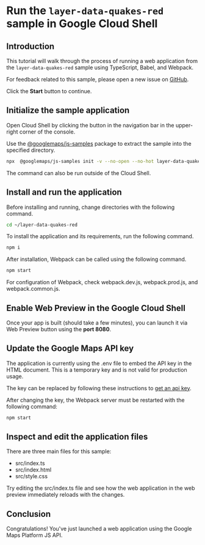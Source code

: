 # Run the `layer-data-quakes-red` sample in Google Cloud Shell

<walkthrough-tutorial-duration duration="10"/>

## Introduction

This tutorial will walk through the process of running a web application from
the `layer-data-quakes-red` sample using TypeScript, Babel, and Webpack.

For feedback related to this sample, please open a new issue on
[GitHub](https://github.com/googlemaps/js-samples/issues).

Click the **Start** button to continue.

## Initialize the sample application

Open Cloud Shell by clicking the
<walkthrough-cloud-shell-icon></walkthrough-cloud-shell-icon> button in the
navigation bar in the upper-right corner of the console.

Use the [@googlemaps/js-samples](https://www.npmjs.com/package/@googlemaps/js-samples) package to
extract the sample into the specified directory.

```bash
npx  @googlemaps/js-samples init -v --no-open --no-hot layer-data-quakes-red ~/layer-data-quakes-red
```

The command can also be run outside of the Cloud Shell.

## Install and run the application

Before installing and running, change directories with the following command.

```bash
cd ~/layer-data-quakes-red
```

To install the application and its requirements, run the following command.

```bash
npm i
```

After installation, Webpack can be called using the following command.

```bash
npm start
```

For configuration of Webpack, check
<walkthrough-editor-open-file filePath="layer-data-quakes-red/webpack.dev.js">webpack.dev.js</walkthrough-editor-open-file>,
<walkthrough-editor-open-file filePath="layer-data-quakes-red/webpack.prod.js">webpack.prod.js</walkthrough-editor-open-file>,
and
<walkthrough-editor-open-file filePath="layer-data-quakes-red/webpack.common.js">webpack.common.js</walkthrough-editor-open-file>.

## Enable Web Preview in the Google Cloud Shell

Once your app is built (should take a few minutes), you can launch it via
<walkthrough-spotlight-pointer target="cloudshell" spotlightId="devshell-web-preview-button">Web
Preview button</walkthrough-spotlight-pointer> using the **port 8080**.

## Update the Google Maps API key

The application is currently using the
<walkthrough-editor-open-file filePath="layer-data-quakes-red/.env">.env</walkthrough-editor-open-file>
file to embed the API key in the HTML document. This is a temporary key and is
not valid for production usage.

The key can be replaced by following these instructions to
[get an api key](https://developers.google.com/maps/documentation/javascript/get-api-key).

After changing the key, the Webpack server must be restarted with the following
command:

```bash
npm start
```

## Inspect and edit the application files

There are three main files for this sample:

*   <walkthrough-editor-open-file filePath="layer-data-quakes-red/src/index.ts">src/index.ts</walkthrough-editor-open-file>
*   <walkthrough-editor-open-file filePath="layer-data-quakes-red/src/index.html">src/index.html</walkthrough-editor-open-file>
*   <walkthrough-editor-open-file filePath="layer-data-quakes-red/src/style.css">src/style.css</walkthrough-editor-open-file>

Try editing the <walkthrough-editor-open-file filePath="layer-data-quakes-red/src/index.ts">src/index.ts</walkthrough-editor-open-file> file and see how the web application in the web preview immediately reloads with the changes.

## Conclusion

<walkthrough-conclusion-trophy></walkthrough-conclusion-trophy>

Congratulations! You've just launched a web application using the Google Maps
Platform JS API.
